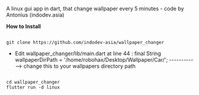 A linux gui app in dart, that change wallpaper every 5 minutes - code by Antonius (indodev.asia)

**How to Install**

<code>
git clone https://github.com/indodev-asia/wallpaper_changer
</code>

- Edit wallpaper_changer/lib/main.dart at line 44 :
  final String wallpaperDirPath = '/home/robohax/Desktop/Wallpaper/Car/'; ------------> change this to your wallpapers directory path

<code>
cd wallpaper_changer
flutter run -d linux
</code>
